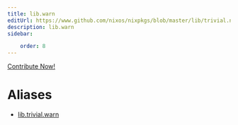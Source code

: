 ```yaml
---
title: lib.warn
editUrl: https://www.github.com/nixos/nixpkgs/blob/master/lib/trivial.nix#L472C10
description: lib.warn
sidebar:

    order: 8
---
```


<a href="https://www.github.com/nixos/nixpkgs/blob/master/lib/trivial.nix#L472C10">Contribute Now!</a>


# Aliases

- [lib.trivial.warn](/nix-doc-comments/reference/lib/trivial/lib-trivial-warn)


